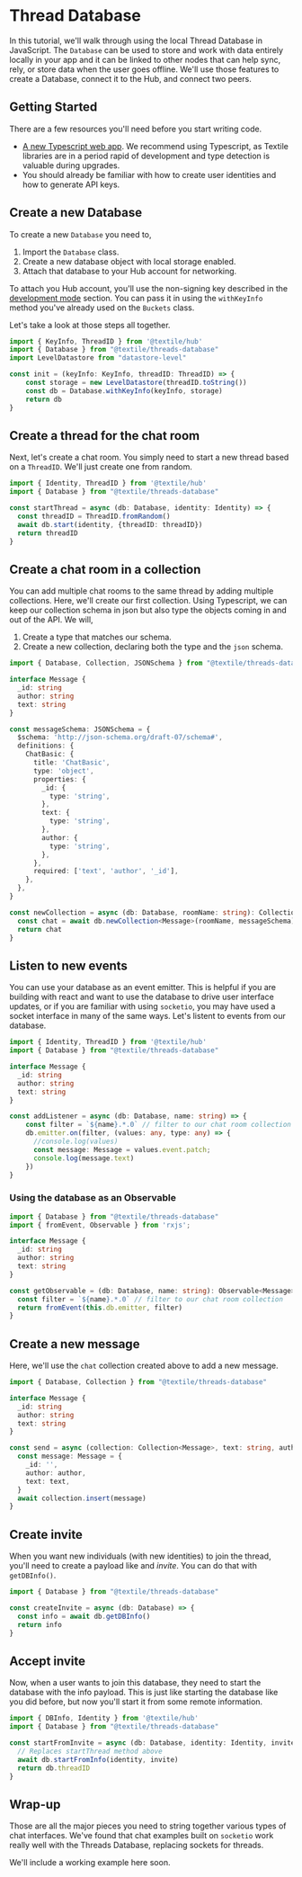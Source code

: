 # Thread Database

In this tutorial, we'll walk through using the local Thread Database in JavaScript. The `Database` can be used to store and work with data entirely locally in your app and it can be linked to other nodes that can help sync, rely, or store data when the user goes offline. We'll use those features to create a Database, connect it to the Hub, and connect two peers.

## Getting Started

There are a few resources you'll need before you start writing code.

- [A new Typescript web app](https://webpack.js.org/guides/typescript/). We recommend using Typescript, as Textile libraries are in a period rapid of development and type detection is valuable during upgrades.
- You should already be familiar with how to create user identities and how to generate API keys.

## Create a new Database

To create a new `Database` you need to, 

1. Import the `Database` class.
2. Create a new database object with local storage enabled.
3. Attach that database to your Hub account for networking.

To attach you Hub account, you'll use the non-signing key described in the [development mode](development-mode.md) section. You can pass it in using the `withKeyInfo` method you've already used on the `Buckets` class.

Let's take a look at those steps all together.

```typescript
import { KeyInfo, ThreadID } from '@textile/hub'
import { Database } from "@textile/threads-database"
import LevelDatastore from "datastore-level"

const init = (keyInfo: KeyInfo, threadID: ThreadID) => {
    const storage = new LevelDatastore(threadID.toString())
    const db = Database.withKeyInfo(keyInfo, storage)
    return db
}
```

## Create a thread for the chat room

Next, let's create a chat room. You simply need to start a new thread based on a `ThreadID`. We'll just create one from random.

```typescript
import { Identity, ThreadID } from '@textile/hub'
import { Database } from "@textile/threads-database"

const startThread = async (db: Database, identity: Identity) => {
  const threadID = ThreadID.fromRandom()
  await db.start(identity, {threadID: threadID})
  return threadID
}
```

## Create a chat room in a collection

You can add multiple chat rooms to the same thread by adding multiple collections. Here, we'll create our first collection. Using Typescript, we can keep our collection schema in json but also type the objects coming in and out of the API. We will,

1. Create a type that matches our schema.
2. Create a new collection, declaring both the type and the `json` schema.

```typescript
import { Database, Collection, JSONSchema } from "@textile/threads-database"

interface Message {
  _id: string
  author: string
  text: string
}

const messageSchema: JSONSchema = {
  $schema: 'http://json-schema.org/draft-07/schema#',
  definitions: {
    ChatBasic: {
      title: 'ChatBasic',
      type: 'object',
      properties: {
        _id: {
          type: 'string',
        },
        text: {
          type: 'string',
        },
        author: {
          type: 'string',
        },
      },
      required: ['text', 'author', '_id'],
    },
  },
}

const newCollection = async (db: Database, roomName: string): Collection<Message> => {
  const chat = await db.newCollection<Message>(roomName, messageSchema)
  return chat
}
```

## Listen to new events

You can use your database as an event emitter. This is helpful if you are building with react and want to use the database to drive user interface updates, or if you are familiar with using `socketio`, you may have used a socket interface in many of the same ways. Let's listent to events from our database.

```typescript
import { Identity, ThreadID } from '@textile/hub'
import { Database } from "@textile/threads-database"

interface Message {
  _id: string
  author: string
  text: string
}

const addListener = async (db: Database, name: string) => {
    const filter = `${name}.*.0` // filter to our chat room collection
    db.emitter.on(filter, (values: any, type: any) => {
      //console.log(values)
      const message: Message = values.event.patch;
      console.log(message.text)
    })
}
```

### Using the database as an Observable

```typescript
import { Database } from "@textile/threads-database"
import { fromEvent, Observable } from 'rxjs';

interface Message {
  _id: string
  author: string
  text: string
}

const getObservable = (db: Database, name: string): Observable<Message> => {
  const filter = `${name}.*.0` // filter to our chat room collection
  return fromEvent(this.db.emitter, filter)
}
```

## Create a new message

Here, we'll use the `chat` collection created above to add a new message. 

```typescript
import { Database, Collection } from "@textile/threads-database"

interface Message {
  _id: string
  author: string
  text: string
}

const send = async (collection: Collection<Message>, text: string, author: string) => {
  const message: Message = {
    _id: '',
    author: author,
    text: text,
  }
  await collection.insert(message)
}
```

## Create invite

When you want new individuals (with new identities) to join the thread, you'll need to create a payload like and _invite_. You can do that with `getDBInfo()`.

```typescript
import { Database } from "@textile/threads-database"

const createInvite = async (db: Database) => {
  const info = await db.getDBInfo()
  return info
}
```

## Accept invite

Now, when a user wants to join this database, they need to start the database with the info payload. This is just like starting the database like you did before, but now you'll start it from some remote information.

```typescript
import { DBInfo, Identity } from '@textile/hub'
import { Database } from "@textile/threads-database"

const startFromInvite = async (db: Database, identity: Identity, invite: DBInfo) => {
  // Replaces startThread method above
  await db.startFromInfo(identity, invite)
  return db.threadID
}
```

## Wrap-up

Those are all the major pieces you need to string together various types of chat interfaces. We've found that chat examples built on `socketio` work really well with the Threads Database, replacing sockets for threads.

We'll include a working example here soon.

<br />
